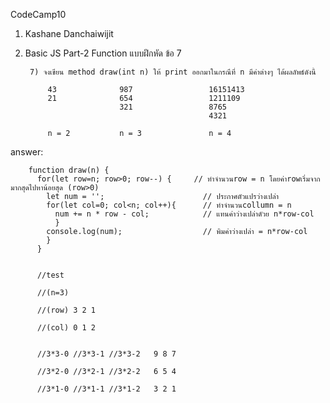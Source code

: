 CodeCamp10  
1. Kashane Danchaiwijit  
2. Basic JS Part-2 Function แบบฝึกหัด  ข้อ 7

        7) จงเขียน method draw(int n) ให้ print ออกมาในกรณีที่ n มีค่าต่างๆ ได้ผลลัพธ์ดังนี้

            43              987                 16151413
            21              654                 1211109
                            321                 8765
                                                4321
            
            n = 2           n = 3               n = 4

answer:
   
        function draw(n) {
          for(let row=n; row>0; row--) {     // ทำจำนวนrow = n โดยค่าrowเริ่มจากมากสุดไปหาน้อยสุด (row>0)
            let num = '';                      // ประกาศตัวแปรว่างเปล่า
            for(let col=0; col<n; col++){      // ทำจำนวนcollumn = n
              num += n * row - col;            // แทนค่าว่างเปล่าดัวย n*row-col
              }
            console.log(num);                  // พิมค่าว่างเปล่า = n*row-col
            }
          }


          //test

          //(n=3)

          //(row) 3 2 1

          //(col) 0 1 2


          //3*3-0 //3*3-1 //3*3-2   9 8 7

          //3*2-0 //3*2-1 //3*2-2   6 5 4

          //3*1-0 //3*1-1 //3*1-2   3 2 1
